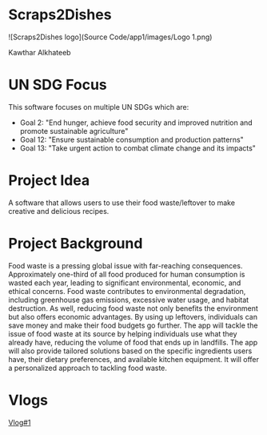 # Scraps2Dishes
![Scraps2Dishes logo](Source Code/app1/images/Logo 1.png)

Kawthar Alkhateeb 

# UN SDG Focus 
This software focuses on multiple UN SDGs which are: 
* Goal 2: "End hunger, achieve food security and improved nutrition and promote sustainable agriculture"
* Goal 12: "Ensure sustainable consumption and production patterns"
* Goal 13: "Take urgent action to combat climate change and its impacts"

# Project Idea
A software that allows users to use their food waste/leftover to make creative and delicious recipes. 

# Project Background
Food waste is a pressing global issue with far-reaching consequences. Approximately one-third of all food produced for human consumption is wasted each year, leading to significant environmental, economic, and ethical concerns. Food waste contributes to environmental degradation, including greenhouse gas emissions, excessive water usage, and habitat destruction. As well, reducing food waste not only benefits the environment but also offers economic advantages. By using up leftovers, individuals can save money and make their food budgets go further.
The app will tackle the issue of food waste at its source by helping individuals use what they already have, reducing the volume of food that ends up in landfills.
The app will also provide tailored solutions based on the specific ingredients users have, their dietary preferences, and available kitchen equipment. It will offer a personalized approach to tackling food waste.

# Vlogs 
[Vlog#1](https://youtu.be/HRdGLskLL9I)


